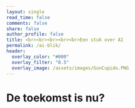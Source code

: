 ```yaml
---
layout: single
read_time: false
comments: false
share: false
author_profile: false
title: <br><br><br><br><br>Een stuk over AI
permalink: /ai-blik/
header:
  overlay_color: "#000"
  overlay_filter: "0.5"
  overlay_image: /assets/images/GunCupido.PNG
---
```


# De toekomst is nu?